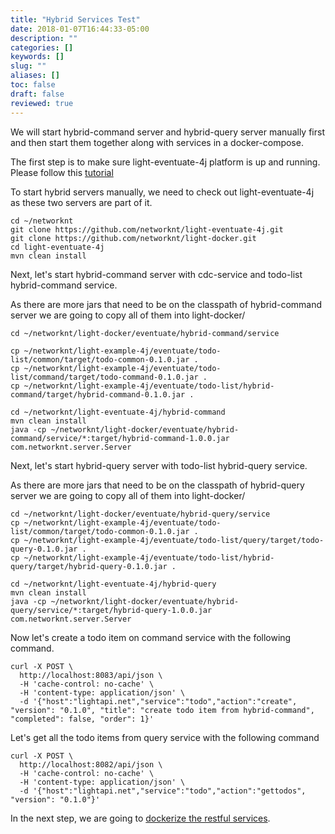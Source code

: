 ```yaml
---
title: "Hybrid Services Test"
date: 2018-01-07T16:44:33-05:00
description: ""
categories: []
keywords: []
slug: ""
aliases: []
toc: false
draft: false
reviewed: true
---
```



We will start hybrid-command server and hybrid-query server manually first and then start them together along with services in a docker-compose.

The first step is to make sure light-eventuate-4j platform is up and running. Please follow this [tutorial][]

To start hybrid servers manually, we need to check out light-eventuate-4j as these two servers are part of it.

```
cd ~/networknt
git clone https://github.com/networknt/light-eventuate-4j.git
git clone https://github.com/networknt/light-docker.git
cd light-eventuate-4j
mvn clean install
```

Next, let's start hybrid-command server with cdc-service and todo-list hybrid-command service. 

As there are more jars that need to be on the classpath of hybrid-command server we are going to copy all of them into light-docker/

```
cd ~/networknt/light-docker/eventuate/hybrid-command/service

cp ~/networknt/light-example-4j/eventuate/todo-list/common/target/todo-common-0.1.0.jar .
cp ~/networknt/light-example-4j/eventuate/todo-list/command/target/todo-command-0.1.0.jar .
cp ~/networknt/light-example-4j/eventuate/todo-list/hybrid-command/target/hybrid-command-0.1.0.jar .
```

```
cd ~/networknt/light-eventuate-4j/hybrid-command
mvn clean install
java -cp ~/networknt/light-docker/eventuate/hybrid-command/service/*:target/hybrid-command-1.0.0.jar com.networknt.server.Server

```


Next, let's start hybrid-query server with todo-list hybrid-query
service. 

As there are more jars that need to be on the classpath of hybrid-query server we are going to copy all of them into light-docker/

```
cd ~/networknt/light-docker/eventuate/hybrid-query/service
cp ~/networknt/light-example-4j/eventuate/todo-list/common/target/todo-common-0.1.0.jar .
cp ~/networknt/light-example-4j/eventuate/todo-list/query/target/todo-query-0.1.0.jar .
cp ~/networknt/light-example-4j/eventuate/todo-list/hybrid-query/target/hybrid-query-0.1.0.jar .
```

```
cd ~/networknt/light-eventuate-4j/hybrid-query
mvn clean install
java -cp ~/networknt/light-docker/eventuate/hybrid-query/service/*:target/hybrid-query-1.0.0.jar com.networknt.server.Server

```

Now let's create a todo item on command service with the following command.

```
curl -X POST \
  http://localhost:8083/api/json \
  -H 'cache-control: no-cache' \
  -H 'content-type: application/json' \
  -d '{"host":"lightapi.net","service":"todo","action":"create", "version": "0.1.0", "title": "create todo item from hybrid-command", "completed": false, "order": 1}'
```

Let's get all the todo items from query service with the following command

```
curl -X POST \
  http://localhost:8082/api/json \
  -H 'cache-control: no-cache' \
  -H 'content-type: application/json' \
  -d '{"host":"lightapi.net","service":"todo","action":"gettodos", "version": "0.1.0"}'
```

In the next step, we are going to [dockerize the restful services][].

[tutorial]: /tutorial/eventuate/getting-started/
[dockerize the restful services]: /tutorial/eventuate/todo-list/rest-docker/

